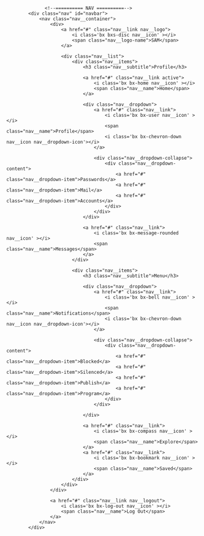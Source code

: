 <!--<meta http-equiv="refresh" content="0; url=html/login/index.html">-->

<!-- <link rel="stylesheet" href="../../assets/css/home/bottomnav.css"> -->


 <!--<div class="bottom-nav">
                <button class="nav-item"><img src="../../assets/img/home/icons/icon1.png" alt="" > <span>gestão</span></button>
                <button class="nav-item"><img src="../../assets/img/home/icons/icon2.png" alt="" srcset=""><span>Docentes</span></button>
                <button class="nav-item"><img src="../../assets/img/home/icons/icon3.png" alt="" srcset=""><span>cursos</span></button>
                <button class="nav-item"><img src="../../assets/img/home/icons/icon4.png" alt="" srcset=""><span>Usuários</span></button>
                <button id="add-btn" class="nav-item plus"><img src="../../assets/img/home/icons/icon-menu.png" alt="" srcset=""><span>Mais</span></button>
              </div>
              
              <div id="expand-menu" class="expand-menu">
                <button class="close-btn">&times;</button>
                <div class="menu-options">
                  <button class="menu-item"><img src="../../assets/img/home/icons/icon5.png" alt="" ><span>Comunicados</span></button>
                  <button class="menu-item"><img src="../../assets/img/home/icons/icon6.png" alt="" ><span>Documentos</span></button>
                  <button class="menu-item"><img src="../../assets/img/home/icons/icon7.png" alt="" ><span>Financeiro</span></button>
                </div>
              </div>-->


                  <!--========== NAV ==========-->
            <div class="nav" id="navbar">
                <nav class="nav__container">
                    <div>
                        <a href="#" class="nav__link nav__logo">
                            <i class='bx bxs-disc nav__icon' ></i>
                            <span class="nav__logo-name">SAM</span>
                        </a>
        
                        <div class="nav__list">
                            <div class="nav__items">
                                <h3 class="nav__subtitle">Profile</h3>
        
                                <a href="#" class="nav__link active">
                                    <i class='bx bx-home nav__icon' ></i>
                                    <span class="nav__name">Home</span>
                                </a>
                                
                                <div class="nav__dropdown">
                                    <a href="#" class="nav__link">
                                        <i class='bx bx-user nav__icon' ></i>
                                        <span class="nav__name">Profile</span>
                                        <i class='bx bx-chevron-down nav__icon nav__dropdown-icon'></i>
                                    </a>
    
                                    <div class="nav__dropdown-collapse">
                                        <div class="nav__dropdown-content">
                                            <a href="#" class="nav__dropdown-item">Passwords</a>
                                            <a href="#" class="nav__dropdown-item">Mail</a>
                                            <a href="#" class="nav__dropdown-item">Accounts</a>
                                        </div>
                                    </div>
                                </div>
    
                                <a href="#" class="nav__link">
                                    <i class='bx bx-message-rounded nav__icon' ></i>
                                    <span class="nav__name">Messages</span>
                                </a>
                            </div>
        
                            <div class="nav__items">
                                <h3 class="nav__subtitle">Menu</h3>
        
                                <div class="nav__dropdown">
                                    <a href="#" class="nav__link">
                                        <i class='bx bx-bell nav__icon' ></i>
                                        <span class="nav__name">Notifications</span>
                                        <i class='bx bx-chevron-down nav__icon nav__dropdown-icon'></i>
                                    </a>
    
                                    <div class="nav__dropdown-collapse">
                                        <div class="nav__dropdown-content">
                                            <a href="#" class="nav__dropdown-item">Blocked</a>
                                            <a href="#" class="nav__dropdown-item">Silenced</a>
                                            <a href="#" class="nav__dropdown-item">Publish</a>
                                            <a href="#" class="nav__dropdown-item">Program</a>
                                        </div>
                                    </div>
    
                                </div>
    
                                <a href="#" class="nav__link">
                                    <i class='bx bx-compass nav__icon' ></i>
                                    <span class="nav__name">Explore</span>
                                </a>
                                <a href="#" class="nav__link">
                                    <i class='bx bx-bookmark nav__icon' ></i>
                                    <span class="nav__name">Saved</span>
                                </a>
                            </div>
                        </div>
                    </div>
    
                    <a href="#" class="nav__link nav__logout">
                        <i class='bx bx-log-out nav__icon' ></i>
                        <span class="nav__name">Log Out</span>
                    </a>
                </nav>
            </div>
    